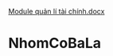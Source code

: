 [Module quản lí tài chính.docx](https://github.com/user-attachments/files/18960811/Module.qu.n.li.tai.chinh.docx)
# NhomCoBaLa
